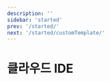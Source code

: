```yaml
---
description: ''
sidebar: 'started'
prev: '/started/'
next: '/started/customTemplate/'
---
```

# 클라우드 IDE